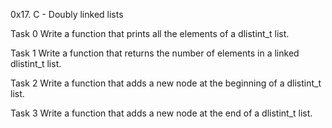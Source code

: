 0x17. C - Doubly linked lists

Task 0 Write a function that prints all the elements of a dlistint_t list.

Task 1 Write a function that returns the number of elements in a linked dlistint_t list.

Task 2 Write a function that adds a new node at the beginning of a dlistint_t list.

Task 3 Write a function that adds a new node at the end of a dlistint_t list.






